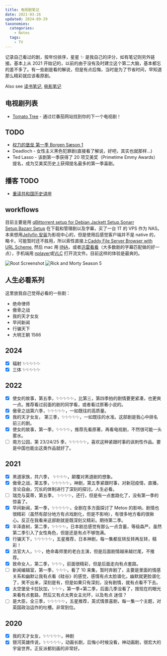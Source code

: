 ```yaml
---
title: 电视剧笔记
date: 2021-03-26
updated: 2024-09-29
taxonomies:
  categories:
    - Notes
  tags:
    - TV
---
```


记录自己看过的剧，按年份排序，星星 ✨ 是我自己的评分，如有笔记则另外链接。基本上从 2021
开始记的，以前的由于没有及时建立这个第二大脑，基本都忘的差不多了。有一些剧是看的解说，但是有点后悔，当时是为了节省时间，早知道那么精彩就应该看原剧。

<!-- more -->

Also see [读书笔记](@/blog/books/_index.md), [电影笔记](@/movies/index.md)

## 电视剧列表

- [Tomato Tree](https://tomatotree.tv/) - 通过烂番茄网站找到你的下一个电视剧！

## TODO

- [权力的堡垒 第一季 Borgen Sæson 1](https://movie.douban.com/subject/4082095/)
- Deadloch - 女性主义黑色犯罪剧(直接看了解说，好吧，其实也就那样...)
- Ted Lasso - 该剧第一季获得了 20 项艾美奖（Primetime Emmy Awards）提名，成为艾美奖历史上获得提名最多的第一季喜剧。

## 播客 TODO

- [重读共和国历史讲座](https://open.spotify.com/show/6jElob5yuUZNuaGUT5YQaf)

## workflows

目前主要是用
[qBittorrent setup for Debian](@/blog/qbittorrent-setup-for-debian.en.md),[Jackett Setup](@/blog/jackett-setup.md),[Sonarr Setup](@/blog/sonarr-setup.en.md),[Bazarr Setup](@/blog/bazarr-setup.en.md)
在下载和管理剧以及字幕，买了一台 1T 的 VPS 作为
NAS。本来想用[Jellyfin 安装](@/blog/jellyfin-setup.md)为影视中心的，但是使用后感觉客户端并不是
native
的，略卡，可能暂时还不胜用，所以索性直接上[Caddy File Server Browser with URL Scheme](@/blog/caddy-file-server-browser-with-url-scheme/index.en.md),
然后 mac 用
[IINA](https://iina.io/)，或者[迅雷看看](https://video.xunlei.com/)（大多数剧的字幕匹配做的好一点），手机端用
[nplayer](https://nplayer.com/)或[VLC](https://www.videolan.org/)
打开流文件。目前这样的体验是最爽的。

![Root Screenshot](./caddy-root.png)
![Rick and Morty Season 5](./caddy-tv-demo.png)

## 人生必看系列

这里放我自己觉得必看的一些剧：

- 绝命律师
- 傲骨之战
- 我的天才女友
- 早间新闻
- 行骗天下
- 大明王朝 1566

## 2024

- [x] 辐射 ✨✨✨✨✨
- [x] 三体 ✨✨✨✨✨

## 2022

- [x] 使女的故事，第五季，✨✨✨✨✨，比第三，第四季拍的剧情要更紧凑，也更爽一点。推荐看过前面的剧的同学看，或者看过原著小说的。
- [x] 傲骨之战第六季，✨✨✨✨✨，一如既往的高质量。
- [x] 我的天才女友， 第三季，✨✨✨✨✨，一如既往的水准。这部剧是我心中排名前三的剧。
- [x] 使女的故事，第一季，✨✨✨✨，推荐先看原著，再看电视剧，不然很可能一头雾水。
- [ ] 南方公园，第 23/24/25 季，✨✨✨✨✨，喜欢这种紧跟时事的讽刺性作品。要是中国也能出这类作品就好了。

## 2021

- [x] 黑道家族，共六季， ✨✨✨✨，颠覆对黑道剧的想象。
- [x] 傲骨之战，第五季，✨✨✨✨✨，神剧，第五季紧跟时事，对新冠疫情，直播，言论自由，冗长的体制进行了深刻的探讨。人生必看。
- [ ] 瑞克与莫蒂，第五季， ✨✨✨✨，还行，但是有一点套路化了，没有第一季的惊喜了。
- [x] 早间新闻，第一季，✨✨✨✨✨，全剧在多方面探讨了 Metoo
      的影响，剧情也很精彩（虽然有部分地方有点戏剧化，但是不影响），有很多地方看的很揪心。反正在我看来这部剧就是既深刻又精彩。期待第二季。
- [x] 半泽直树，第二季，✨✨✨✨，日本剧总感觉有那么一点含蓄，等级森严。虽然第二季引入了女性角色，但是还是有点不够饱满。
- [x] 行骗天下，✨✨✨✨✨，五星推荐，日本神剧，每一集都反转反转再反转，精彩！
- [x] 法官大人，✨✨，绝命毒师里的老白主演，但是后面剧情越来越烂尾，不推荐。
- [x] 致命女人，第二季，✨✨✨，前面很精彩，但是后面走向有点套路。
- [ ] 新闻编辑室，第一季，✨✨✨，看了 10
      来集，暂时弃剧了，主要是里面的情感关系和幽默让我有点看《硅谷》的感觉，感情有点太脸谱化，幽默就更脸谱化了，笑不出来，深刻是有，但是如果只有深刻，没有剧情，就有点看不下去。
- [x] 太空堡垒卡拉狄加，✨✨✨，第一季+第二季，后面几季没看了，按现在的眼光来看有点套路，然后又有点太男女主光环，以及有点 迷信？
- [ ] 是大臣，全三季，✨✨✨✨✨，五星推荐，英式情景喜剧，每一集一个主题，对英国政治运作的吐槽。非常到位。

## 2020

- [x] 我的天才女友，✨✨✨✨✨，神剧
- [x] 银河英雄传说，✨✨✨✨✨，动画长剧，后悔小时候没看，神动画剧，很宏大的宇宙世界。正反派都刻画的非常好。
